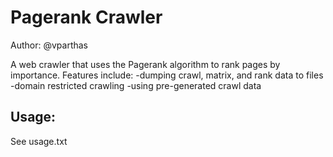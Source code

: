 # Pagerank Crawler
Author: @vparthas

A web crawler that uses the Pagerank algorithm to rank pages by importance.
Features include:
  -dumping crawl, matrix, and rank data to files
  -domain restricted crawling
  -using pre-generated crawl data

## Usage:
See usage.txt
